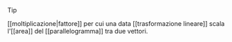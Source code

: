 > [!Tip]
> 
> [[moltiplicazione|fattore]] per cui una data [[trasformazione lineare]] scala l'[[area]] del [[parallelogramma]] tra due vettori.
